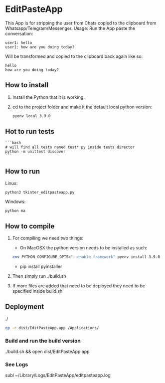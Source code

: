 # EditPasteApp

This App is for stripping the user from Chats copied to the clipboard from Whatsapp/Telegram/Messenger. Usage: Run the App paste the conversation:

    user1: hello
    user1: how are you doing today?

Will be transformed and copied to the clipboard back again like so:

    hello
    how are you doing today?

## How to install

1. Install the Python that it is working:

2. cd to the project folder and make it the default local python version:
    ```bash
    pyenv local 3.9.0
    ```
## Hot to run tests

    ```bash
    # will find all tests named test*.py inside tests director
    python -m unittest discover
    ```

## How to run

Linux:

    python3 tkinter_editpasteapp.py

Windows:

    python ma

## How to compile

1. For compiling we need two things:
    - On MacOSX the python version needs to be installed as such:
    
    ```bash
    env PYTHON_CONFIGURE_OPTS="--enable-framework" pyenv install 3.9.0
    ```

    - pip install pyinstaller

2. Then simply run ./build.sh

3. If more files are added that need to be deployed they need to be specified inside build.sh

## Deployment
./
```bash
cp -r dist/EditPasteApp.app /Applications/
```

### Build and run the build version

./build.sh && open dist/EditPasteApp.app

### See Logs

subl ~/Library/Logs/EditPasteApp/editpasteapp.log

